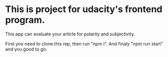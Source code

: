 # This is project for udacity's frontend program. 

This app can evaluate your article for polarity and subjectivity.

First you need to clone this rep, then run "npm i". 
And finaly "npm run start" and you good to go.
